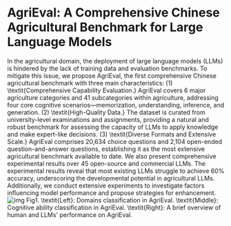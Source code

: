 # AgriEval: A Comprehensive Chinese Agricultural Benchmark for Large Language Models

In the agricultural domain, the deployment of large language models (LLMs) is hindered by the lack of training data and evaluation benchmarks. To mitigate this issue, we propose AgriEval, the first comprehensive Chinese agricultural benchmark with three main characteristics: (1) \textit{Comprehensive Capability Evaluation.} AgriEval covers 6 major agriculture categories and 41 subcategories within agriculture, addressing four core cognitive scenarios—memorization, understanding, inference, and generation. (2) \textit{High-Quality Data.} The dataset is curated from university-level examinations and assignments, providing a natural and robust benchmark for assessing the capacity of LLMs to apply knowledge and make expert-like decisions. (3) \textit{Diverse Formats and Extensive Scale.} AgriEval comprises 20,634 choice questions and 2,104 open-ended question-and-answer questions, establishing it as the most extensive agricultural benchmark available to date. We also present comprehensive experimental results over 45 open-source and commercial LLMs. The experimental results reveal that most existing LLMs struggle to achieve 60\% accuracy, underscoring the developmental potential in agricultural LLMs. Additionally, we conduct extensive experiments to investigate factors influencing model performance and propose strategies for enhancement.
![img]([https://github.com/YanPioneer/IERAD/blob/main/Fig_Process_DSMD%202(1)_00.jpg](https://github.com/YanPioneer/AgriEval/blob/main/image/NIPS_main_figure.pdf))
Fig1. \textit{Left}: Domains classification in AgriEval. \textit{Middle}: Cognitive ability classification in AgriEval. \textit{Right}: A brief overview of human and LLMs' performance on AgriEval.
